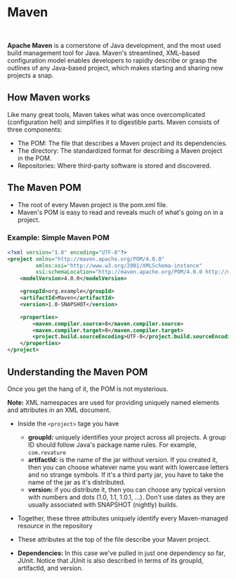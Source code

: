 # Maven

<br>

**Apache Maven** is a cornerstone of Java development, and the most used build management tool for Java. Maven's
streamlined, XML-based configuration model enables developers to rapidly describe or grasp the outlines of any
Java-based project, which makes starting and sharing new projects a snap.

## How Maven works

Like many great tools, Maven takes what was once overcomplicated (configuration hell) and simplifies it to digestible
parts. Maven consists of three components:

- The POM: The file that describes a Maven project and its dependencies.
- The directory: The standardized format for describing a Maven project in the POM.
- Repositories: Where third-party software is stored and discovered.

## The Maven POM

- The root of every Maven project is the pom.xml file.
- Maven's POM is easy to read and reveals much of what's going on in a project.

### Example: Simple Maven POM

```xml
<?xml version="1.0" encoding="UTF-8"?>
<project xmlns="http://maven.apache.org/POM/4.0.0"
         xmlns:xsi="http://www.w3.org/2001/XMLSchema-instance"
         xsi:schemaLocation="http://maven.apache.org/POM/4.0.0 http://maven.apache.org/xsd/maven-4.0.0.xsd">
    <modelVersion>4.0.0</modelVersion>

    <groupId>org.example</groupId>
    <artifactId>Maven</artifactId>
    <version>1.0-SNAPSHOT</version>

    <properties>
        <maven.compiler.source>8</maven.compiler.source>
        <maven.compiler.target>8</maven.compiler.target>
        <project.build.sourceEncoding>UTF-8</project.build.sourceEncoding>
    </properties>
</project>
```

## Understanding the Maven POM

Once you get the hang of it, the POM is not mysterious.

**Note:** XML namespaces are used for providing uniquely named elements and attributes in an XML document.

- Inside the `<project>` tage you have
    - **groupId:** uniquely identifies your project across all projects. A group ID should follow Java's package name
      rules. For example, `com.revature`
    - **artifactId:** is the name of the jar without version. If you created it, then you can choose whatever name you
      want with lowercase letters and no strange symbols. If it's a third party jar, you have to take the name of the
      jar as it's distributed.
    - **version:** if you distribute it, then you can choose any typical version with numbers and dots (1.0, 1.1, 1.0.1,
      ...). Don't use dates as they are usually associated with SNAPSHOT (nightly) builds.


- Together, these three attributes uniquely identify every Maven-managed resource in the repository
- These attributes at the top of the file describe your Maven project.


- **Dependencies:** In this case we've pulled in just one dependency so far, JUnit. Notice that JUnit is also described
  in
  terms of its groupId, artifactId, and version.